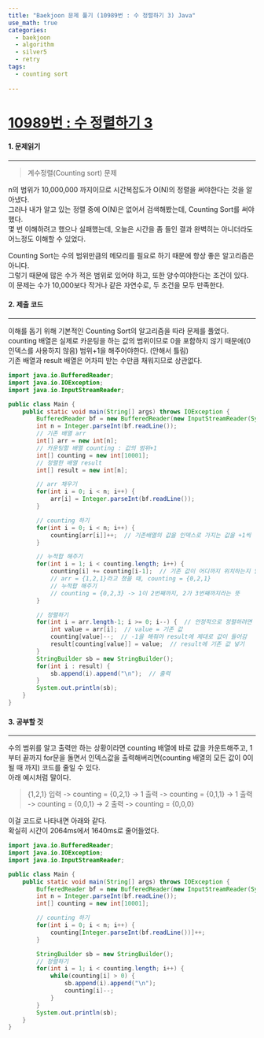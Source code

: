 ```yaml
---
title: "Baekjoon 문제 풀기 (10989번 : 수 정렬하기 3) Java"
use_math: true
categories:
  - baekjoon
  - algorithm
  - silver5
  - retry
tags:
  - counting sort
  
---
```



# [10989번 : 수 정렬하기 3](https://www.acmicpc.net/problem/10989)



#### 1. 문제읽기
---

> 계수정렬(Counting sort) 문제  

n의 범위가 10,000,000 까지이므로 시간복잡도가 O(N)의 정렬을 써야한다는 것을 알아냈다.  
그러나 내가 알고 있는 정렬 중에 O(N)은 없어서 검색해봤는데, Counting Sort를 써야했다.  
몇 번 이해하려고 했으나 실패했는데, 오늘은 시간을 좀 들인 결과 완벽히는 아니더라도 어느정도 이해할 수 있었다.  



Counting Sort는 수의 범위만큼의 메모리를 필요로 하기 때문에 항상 좋은 알고리즘은 아니다.  
그렇기 때문에 많은 수가 적은 범위로 있어야 하고, 또한 양수여야한다는 조건이 있다.  
이 문제는 수가 10,000보다 작거나 같은 자연수로, 두 조건을 모두 만족한다.  



#### 2. 제출 코드 
---

이해를 돕기 위해 기본적인 Counting Sort의 알고리즘을 따라 문제를 풀었다.  
counting 배열은 실제로 카운팅을 하는 값의 범위이므로 0을 포함하지 않기 때문에(0인덱스를 사용하지 않음)  범위+1을 해주어야한다. (안해서 틀림)  
기존 배열과 result 배열은 어차피 받는 수만큼 채워지므로 상관없다.  


```java
import java.io.BufferedReader;
import java.io.IOException;
import java.io.InputStreamReader;

public class Main {
    public static void main(String[] args) throws IOException {
        BufferedReader bf = new BufferedReader(new InputStreamReader(System.in));
        int n = Integer.parseInt(bf.readLine());
        // 기존 배열 arr
        int[] arr = new int[n];
        // 카운팅할 배열 counting : 값의 범위+1
        int[] counting = new int[10001];
        // 정렬한 배열 result
        int[] result = new int[n];

        // arr 채우기
        for(int i = 0; i < n; i++) {
            arr[i] = Integer.parseInt(bf.readLine());
        }

        // counting 하기
        for(int i = 0; i < n; i++) {
            counting[arr[i]]++;  // 기존배열의 값을 인덱스로 가지는 값을 +1씩
        }

        // 누적합 해주기
        for(int i = 1; i < counting.length; i++) {
            counting[i] += counting[i-1];  // 기존 값이 어디까지 위치하는지 알기 위해
            // arr = {1,2,1}라고 쳤을 때, counting = {0,2,1} 
            // 누적합 해주기
            // counting = {0,2,3} -> 1이 2번째까지, 2가 3번째까지라는 뜻
        }

        // 정렬하기
        for(int i = arr.length-1; i >= 0; i--) {  // 안정적으로 정렬하려면 맨 뒤에서부터 하는게 좋음
            int value = arr[i];  // value = 기존 값
            counting[value]--;  // -1을 해줘야 result에 제대로 값이 들어감
            result[counting[value]] = value;  // result에 기존 값 넣기
        }
        StringBuilder sb = new StringBuilder();
        for(int i : result) {
            sb.append(i).append("\n");  // 출력
        }
        System.out.println(sb);
    }
}

```


#### 3. 공부할 것
---

수의 범위를 알고 출력만 하는 상황이라면 counting 배열에 바로 값을 카운트해주고,  1부터 끝까지 for문을 돌면서 인덱스값을 출력해버리면(counting 배열의 모든 값이 0이 될 때 까지) 코드를 줄일 수 있다.  
아래 예시처럼 말이다.  


> {1,2,1} 입력 -> counting = {0,2,1} -> 1 출력 -> counting = {0,1,1} -> 1 출력 -> counting = {0,0,1} -> 2  출력 -> counting = {0,0,0}   

이걸 코드로 나타내면 아래와 같다.  
확실히 시간이 2064ms에서 1640ms로 줄어들었다.  

```java
import java.io.BufferedReader;
import java.io.IOException;
import java.io.InputStreamReader;

public class Main {
    public static void main(String[] args) throws IOException {
        BufferedReader bf = new BufferedReader(new InputStreamReader(System.in));
        int n = Integer.parseInt(bf.readLine());
        int[] counting = new int[10001];

        // counting 하기
        for(int i = 0; i < n; i++) {
            counting[Integer.parseInt(bf.readLine())]++;
        }

        StringBuilder sb = new StringBuilder();
        // 정렬하기
        for(int i = 1; i < counting.length; i++) {
            while(counting[i] > 0) {
                sb.append(i).append("\n");
                counting[i]--;
            }
        }
        System.out.println(sb);
    }
}
```
